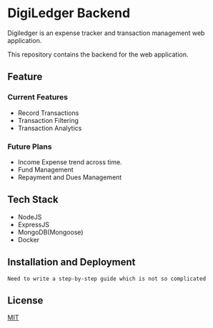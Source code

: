 # DigiLedger Backend

Digiledger is an expense tracker and transaction management web application.

This repository contains the backend for the web application.

## Feature
### Current Features
  - Record Transactions
  - Transaction Filtering
  - Transaction Analytics
### Future Plans
  - Income Expense trend across time.
  - Fund Management
  - Repayment and Dues Management

## Tech Stack
- NodeJS
- ExpressJS
- MongoDB(Mongoose)
- Docker

## Installation and Deployment

` Need to write a step-by-step guide which is not so complicated `

## License
[MIT](LICENSE.md)
